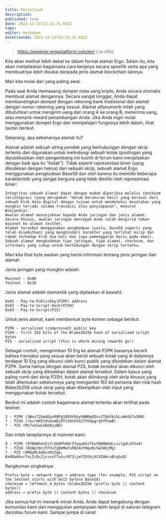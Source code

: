 ```yaml
---
title: Penjelajah
description: 
published: true
date: 2023-12-21T12:31:31.652Z
tags: 
editor: markdown
dateCreated: 2023-12-21T12:31:31.652Z
---
```


> https://explorer.ergoplatform.com/en/
{.is-info}

Kita akan melihat lebih dekat ke dalam format alamat Ergo. Selain itu, kita akan menjelaskan bagaimana cara kerjanya secara spesifik serta apa yang membuatnya lebih disukai daripada jenis alamat blockchain lainnya.

Mari kita mulai dari yang paling awal.

Pada saat Anda memasang dompet mata uang kripto, Anda secara otomatis membuat alamat dengannya. Secara sangat longgar, Anda dapat membandingkan dompet dengan rekening bank tradisional dan alamat dengan nomor rekening yang sesuai. Alamat alfanumerik inilah yang dibutuhkan untuk mengirim uang dari orang A ke orang B, menerima uang, atau menarik reward penambangan Anda. Jika Anda ingin mulai menggunakan dompet Ergo dan mempelajari fungsinya lebih dalam, lihat tautan berikut.

Sekarang, apa sebenarnya alamat itu?

Alamat adalah sebuah string pendek yang berhubungan dengan skrip tertentu dan digunakan untuk melindungi sebuah kotak (postingan yang dipublikasikan oleh pengembang inti kushti di forum kami menjelaskan dengan baik apa itu "kotak"). Tidak seperti representasi biner (yang dikodekan dengan heksa) dari sebuah skrip, sebuah alamat Ergo menggunakan pengkodean Base58 dan oleh karena itu memiliki beberapa karakteristik yang sangat berguna yang tidak dimiliki oleh representasi biner:


    Integritas sebuah alamat dapat dengan mudah diperiksa melalui checksum terintegrasi (yang merupakan "datum berukuran kecil yang berasal dari sebuah blok data digital dengan tujuan untuk mendeteksi kesalahan yang mungkin terjadi selama transmisi atau penyimpanan", menurut Wikipedia).
    Awalan alamat menunjukkan kepada Anda jaringan dan jenis alamat. Secara khusus, awalan jaringan mencegah Anda salah mengirim token mainnet ke alamat testnet.
    Alamat tersebut menggunakan pengkodean (yaitu, Base58 seperti yang telah disebutkan) yang menghindari karakter yang terlihat mirip dan ramah terhadap klik dua kali dan juga pemenggalan baris pada email.
    Sebuah alamat mengkodekan tipe jaringan, tipe alamat, checksum, dan informasi yang cukup untuk berhubungan dengan skrip tertentu.

Mari kita lihat byte awalan yang berisi informasi tentang jenis jaringan dan alamat:

Jenis jaringan yang mungkin adalah:

    Mainnet - 0x00
    Testnet - 0x10

Jenis alamat adalah (semantik yang dijelaskan di bawah):

    0x01 - Pay-to-PublicKey(P2PK) address
    0x02 - Pay-to-Script-Hash(P2SH)
    0x03 - Pay-to-Script(P2S)

Untuk jenis alamat, kami membentuk byte konten sebagai berikut:

    P2PK - serialized (compressed) public key
    P2SH - first 192 bits of the Blake2b256 hash of serialized script bytes
    P2S - serialized script (this is where mining rewards go!)

Sebagai contoh, mengirimkan 10 Erg ke alamat P2PK biasanya berarti bahwa transaksi yang sesuai akan berisi sebuah kotak yang di dalamnya terdapat 10 Erg yang dikunci oleh kunci publik yang dikodekan dalam alamat P2PK. Sama halnya dengan alamat P2S, kotak tersebut akan dikunci oleh sebuah skrip yang dikodekan dalam alamat tersebut. Dalam kasus yang paling rumit dari skrip P2SH, kotak akan dilindungi oleh skrip khusus yang telah ditentukan sebelumnya yang mengambil 192 bit pertama dari nilai hash Blake2b256 untuk skrip yang akan ditampilkan oleh input yang menggunakan kotak tersebut.

Berikut ini adalah contoh bagaimana alamat tertentu akan terlihat pada testnet:

    3 - P2PK (3WvsT2Gm4EpsM9Pg18PdY6XyhNNMqXDsvJTbbf6ihLvAmSb7u5RN)
    ? - P2SH (rbcrmKEYduUvADj9Ts3dSVSG27h54pgrq5fPuwB)
    ? - P2S (Ms7smJwLGbUAjuWQ)

Dan inilah tampilannya di mainnet kami:

    9 - P2PK (9fRAWhdxEsTcdb8PhGNrZfwqa65zfkuYHAMmkQLcic1gdLSV5vA)
    ? - P2SH (8UApt8czfFVuTgQmMwtsRBZ4nfWquNiSwCWUjMg)
    ? - P2S (4MQyML64GnzMxZgm, BxKBaHkvrTvLZrDcZjcsxsF7aSsrN73ijeFZXtbj4CXZHHcvBtqSxQ)

Rangkuman singkatnya:

    Prefix byte = network type + address type (for example, P2S script on the testnet starts with 0x13 before Base58)
    checksum = leftmost_4_bytes (blake2b256 (prefix byte || content bytes))
    address = prefix byte || content bytes || checksum

Jika semua hal ini menarik minat Anda, Anda dapat bergabung dengan komunitas kami dan mengajukan pertanyaan lebih lanjut di saluran telegram dan/atau forum kami. Sampai jumpa di sana!